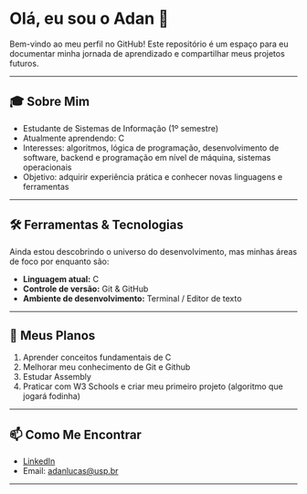 # Olá, eu sou o Adan 👋

Bem-vindo ao meu perfil no GitHub! Este repositório é um espaço para eu documentar minha jornada de aprendizado e compartilhar meus projetos futuros.

---

## 🎓 Sobre Mim

- Estudante de Sistemas de Informação (1º semestre)  
- Atualmente aprendendo: C  
- Interesses: algoritmos, lógica de programação, desenvolvimento de software, backend e programação em nível de máquina, sistemas operacionais  
- Objetivo: adquirir experiência prática e conhecer novas linguagens e ferramentas

---

## 🛠 Ferramentas & Tecnologias

Ainda estou descobrindo o universo do desenvolvimento, mas minhas áreas de foco por enquanto são:

- **Linguagem atual:** C  
- **Controle de versão:** Git & GitHub  
- **Ambiente de desenvolvimento:** Terminal / Editor de texto

---

## 🚀 Meus Planos

1. Aprender conceitos fundamentais de C  
2. Melhorar meu conhecimento de Git e Github  
3. Estudar Assembly  
4. Praticar com W3 Schools e criar meu primeiro projeto (algoritmo que jogará fodinha)  

---

## 📫 Como Me Encontrar

- [LinkedIn](https://www.linkedin.com/in/adan-cunha/)  
- Email: adanlucas@usp.br

---

